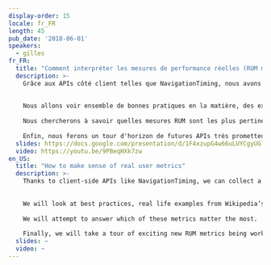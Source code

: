 ```yaml
---
display-order: 15
locale: fr_FR
length: 45
pub_date: '2018-06-01'
speakers:
  - gilles
fr_FR:
  title: "Comment interpréter les mesures de performance réelles (RUM metrics)"
  description: >-
    Grâce aux APIs côté client telles que NavigationTiming, nous avons la possibilité de collecter énormément d'informations sur la Performance Web réelle de nos utilisateur·rice·s. Cependant, la nature organique de ces données crée de nombreux pièges dans lesquels il est facile de tomber quand on tente de les interpréter. 
    
    
    Nous allons voir ensemble de bonnes pratiques en la matière, des exemples réels provenant du trafic de Wikipedia ainsi que des résultats de recherche récents que nous avons publié sur ce sujet. 
    
    Nous chercherons à savoir quelles mesures RUM sont les plus pertinentes. 
    
    Enfin, nous ferons un tour d'horizon de futures APIs très prometteuses en cours de développement au sein du groupe de travail Web Performance du W3C, et partagerons notre retour d'expérience sur celles-ci, les ayant testées récemment sur Wikipedia dans le cadre d'Origin Trials de Chrome.
  slides: https://docs.google.com/presentation/d/1F4xzupG4w66uLUYCgyUGlaD-wUROFTikwO8a9OAkTbQ/edit
  video: https://youtu.be/9PBeqHXk7zw
en_US:
  title: "How to make sense of real user metrics"
  description: >-
    Thanks to client-side APIs like NavigationTiming, we can collect a lot of information about the real performance experienced by users. However, the organic nature of this data introduces many pitfalls when it comes to interpreting them. 
    
    
    We will look at best practices, real life examples from Wikipedia’s production traffic and recent research we’ve done on this subject. 
    
    We will attempt to answer which of these metrics matter the most. 
    
    Finally, we will take a tour of exciting new RUM metrics being worked on at the W3C Web Performance working group and share our experience testing them on Wikipedia with Google Origin Trials.
  slides: ~
  video: ~
---
```

